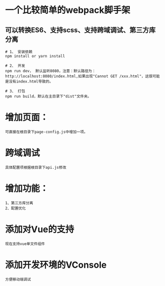 # 一个比较简单的webpack脚手架

## 可以转换ES6、支持scss、支持跨域调试、第三方库分离

```
# 1、 安装依赖
npm install or yarn install

# 2、 开发
npm run dev， 默认监听8080，注意：默认路径为：http://localhost:8080/index.html,如果出现"Cannot GET /xxx.html"，这很可能是没有index.html导致的。

# 3、 打包
npm run build，默认在主目录下"dist"文件夹。
```
# 增加页面：
    可直接在根目录下page-config.js中增加一项。
# 跨域调试
    具体配置项根据根目录下api.js修改
# 增加功能：
    1、第三方库分离
    2、配置优化
# 添加对Vue的支持
    现在支持vue单文件组件
# 添加开发环境的VConsole
    方便移动端调试